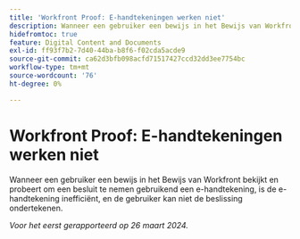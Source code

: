 ```yaml
---
title: 'Workfront Proof: E-handtekeningen werken niet'
description: Wanneer een gebruiker een bewijs in het Bewijs van Workfront bekijkt en probeert om een besluit te nemen gebruikend een e-handtekening, is de e-handtekening inefficiënt, en de gebruiker kan niet de beslissing ondertekenen.
hidefromtoc: true
feature: Digital Content and Documents
exl-id: ff93f7b2-7d40-44ba-b8f6-f02cda5acde9
source-git-commit: ca62d3bfb098acfd71517427ccd32dd3ee7754bc
workflow-type: tm+mt
source-wordcount: '76'
ht-degree: 0%

---
```


# Workfront Proof: E-handtekeningen werken niet


<!-- 
>[!NOTE]
>
>This issue was fixed on April 5, 2024.

-->

<!--wf. wfp-->

Wanneer een gebruiker een bewijs in het Bewijs van Workfront bekijkt en probeert om een besluit te nemen gebruikend een e-handtekening, is de e-handtekening inefficiënt, en de gebruiker kan niet de beslissing ondertekenen.

_Voor het eerst gerapporteerd op 26 maart 2024._
